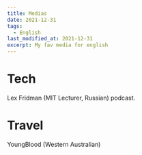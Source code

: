 ```yaml
---
title: Medias
date: 2021-12-31
tags:
  - English
last_modified_at: 2021-12-31
excerpt: My fav media for english
---
```

# Tech
Lex Fridman (MIT Lecturer, Russian) podcast.

# Travel
YoungBlood (Western Australian)